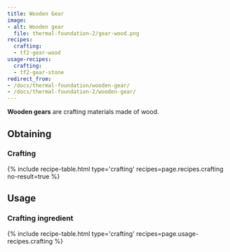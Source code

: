 ```yaml
---
title: Wooden Gear
image:
- alt: Wooden gear
  file: thermal-foundation-2/gear-wood.png
recipes:
  crafting:
  - tf2-gear-wood
usage-recipes:
  crafting:
  - tf2-gear-stone
redirect_from:
- /docs/thermal-foundation/wooden-gear/
- /docs/thermal-foundation-2/wooden-gear/
---
```


**Wooden gears** are crafting materials made of wood.


Obtaining
---------

### Crafting
{% include recipe-table.html type='crafting' recipes=page.recipes.crafting no-result=true %}


Usage
-----

### Crafting ingredient
{% include recipe-table.html type='crafting' recipes=page.usage-recipes.crafting %}
